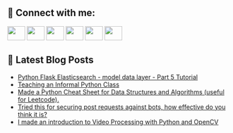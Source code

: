## 🔎 Connect with me:
[<img height="32" width="40" src="https://cdn.jsdelivr.net/npm/simple-icons@v5/icons/telegram.svg" />](https://t.me/bullbesh)
[<img height="32" width="40" src="https://cdn.jsdelivr.net/npm/simple-icons@v5/icons/vk.svg" />](https://vk.com/bullbesh)
[<img height="32" width="40" src="https://cdn.jsdelivr.net/npm/simple-icons@v5/icons/twitter.svg" />](https://twitter.com/bullbesh1)
[<img height="32" width="40" src="https://cdn.jsdelivr.net/npm/simple-icons@v5/icons/instagram.svg" />](https://www.instagram.com/bullbesh)
[<img height="32" width="40" src="https://cdn.jsdelivr.net/npm/simple-icons@v5/icons/reddit.svg" />](https://www.reddit.com/user/bullbesh)
[<img height="32" width="40" src="https://cdn.jsdelivr.net/npm/simple-icons@v5/icons/youtube.svg" />](https://www.youtube.com/channel/UCtfjRs6uzgq5mfm8S06WTcg)

## 📕 Latest Blog Posts
<!-- BLOG-POST-LIST:START -->
- [Python Flask Elasticsearch - model data layer - Part 5 Tutorial](https://www.reddit.com/r/Python/comments/v99cmd/python_flask_elasticsearch_model_data_layer_part/)
- [Teaching an Informal Python Class](https://www.reddit.com/r/Python/comments/v998sv/teaching_an_informal_python_class/)
- [Made a Python Cheat Sheet for Data Structures and Algorithms &lpar;useful for Leetcode&rpar;.](https://www.reddit.com/r/Python/comments/v9926c/made_a_python_cheat_sheet_for_data_structures_and/)
- [Tried this for securing post requests against bots, how effective do you think it is?](https://www.reddit.com/r/Python/comments/v97zdy/tried_this_for_securing_post_requests_against/)
- [I made an introduction to Video Processing with Python and OpenCV](https://www.reddit.com/r/Python/comments/v97rs3/i_made_an_introduction_to_video_processing_with/)
<!-- BLOG-POST-LIST:END -->
